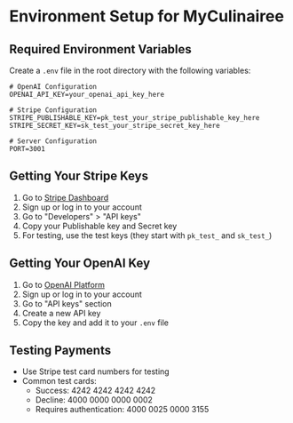 # Environment Setup for MyCulinairee

## Required Environment Variables

Create a `.env` file in the root directory with the following variables:

```env
# OpenAI Configuration
OPENAI_API_KEY=your_openai_api_key_here

# Stripe Configuration
STRIPE_PUBLISHABLE_KEY=pk_test_your_stripe_publishable_key_here
STRIPE_SECRET_KEY=sk_test_your_stripe_secret_key_here

# Server Configuration
PORT=3001
```

## Getting Your Stripe Keys

1. Go to [Stripe Dashboard](https://dashboard.stripe.com/)
2. Sign up or log in to your account
3. Go to "Developers" > "API keys"
4. Copy your Publishable key and Secret key
5. For testing, use the test keys (they start with `pk_test_` and `sk_test_`)

## Getting Your OpenAI Key

1. Go to [OpenAI Platform](https://platform.openai.com/)
2. Sign up or log in to your account
3. Go to "API keys" section
4. Create a new API key
5. Copy the key and add it to your `.env` file

## Testing Payments

- Use Stripe test card numbers for testing
- Common test cards:
  - Success: 4242 4242 4242 4242
  - Decline: 4000 0000 0000 0002
  - Requires authentication: 4000 0025 0000 3155
